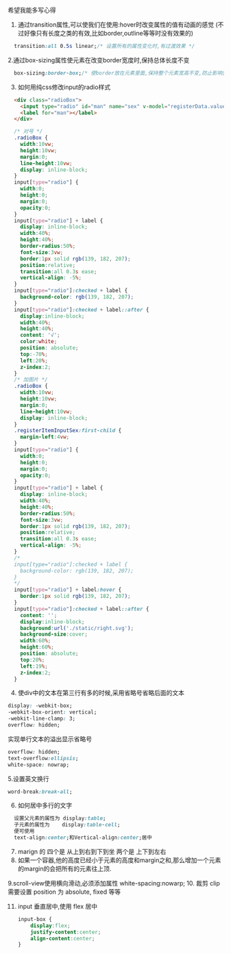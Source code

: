 希望我能多写心得
1. 通过transition属性,可以使我们在使用:hover时改变属性的值有动画的感觉
(不过好像只有长度之类的有效,比如border,outline等等时没有效果的)
```css
  transition:all 0.5s linear;/* 设置所有的属性变化时,有过渡效果 */
```
2.通过box-sizing属性使元素在改变border宽度时,保持总体长度不变
```css
  box-sizing:border-box;/* 使border放在元素里面,保持整个元素宽高不变,防止影响整体的css
```
3. 如何用纯css修改input的radio样式
```html
  <div class="radioBox">
    <input type="radio" id="man" name="sex" v-model="registerData.value" value="男"/>
    <label for="man"></label>
  </div>
```
```css
  /* 对号 */
  .radioBox {
    width:10vw;
    height:10vw;
    margin:0;
    line-height:10vw;
    display: inline-block;
  }
  input[type="radio"] {
    width:0;
    height:0;
    margin:0;
    opacity:0;
  }
  input[type="radio"] + label {
    display: inline-block;
    width:40%;
    height:40%;
    border-radius:50%;
    font-size:3vw;
    border:1px solid rgb(139, 182, 207);
    position:relative;
    transition:all 0.3s ease;
    vertical-align: -5%;
  }
  input[type="radio"]:checked + label {
    background-color: rgb(139, 182, 207);
  }
  input[type="radio"]:checked + label::after {
    display:inline-block;
    width:40%;
    height:40%;
    content: '√';
    color:white;
    position: absolute;
    top:-70%;
    left:20%;
    z-index:2;
  }
  /* 加图片 */
  .radioBox {
    width:10vw;
    height:10vw;
    margin:0;
    line-height:10vw;
    display: inline-block;
  }
  .registerItemInputSex:first-child {
    margin-left:4vw;
  }
  input[type="radio"] {
    width:0;
    height:0;
    margin:0;
    opacity:0;
  }
  input[type="radio"] + label {
    display: inline-block;
    width:40%;
    height:40%;
    border-radius:50%;
    font-size:3vw;
    border:1px solid rgb(139, 182, 207);
    position:relative;
    transition:all 0.3s ease;
    vertical-align: -5%;
  }
  /*
  input[type="radio"]:checked + label {
    background-color: rgb(139, 182, 207);
  }
  */
  input[type="radio"] + label:hover {
    border:1px solid rgb(139, 182, 207);
  }
  input[type="radio"]:checked + label::after {
    content: '';
    display:inline-block;
    background:url('./static/right.svg');
    background-size:cover;
    width:60%;
    height:60%;
    position: absolute;
    top:20%;
    left:19%;
    z-index:2;
  }
```
  4. 使div中的文本在第三行有多的时候,采用省略号省略后面的文本
  ```css
  display: -webkit-box;
  -webkit-box-orient: vertical;
  -webkit-line-clamp: 3;
  overflow: hidden;

  ```
  实现单行文本的溢出显示省略号
  ```css
  overflow: hidden;
  text-overflow:ellipsis;
  white-space: nowrap;
  ```

   5.设置英文换行

  ```css
  word-break:break-all;
  ```

  6. 如何居中多行的文字

  ```css
    设置父元素的属性为 display:table;
    子元素的属性为    display:table-cell;
    便可使用
    text-align:center;和Vertical-align:center;居中
  ```
  7. marign 的 四个是 从上到右到下到坐
               两个是 上下到左右
  8. 如果一个容器,他的高度已经小于元素的高度和margin之和,那么增加一个元素的margin的会把所有的元素往上顶.

  9.scroll-view使用横向滑动,必须添加属性 white-spacing:nowarp;
  10. 裁剪 
    clip 需要设置 position 为 absolute, fixed 等等
  
  11. input 垂直居中,使用 flex 居中

      ```  css
      input-box {
          display:flex;
          justify-content:center;
          align-content:center;
      }
      ```

      